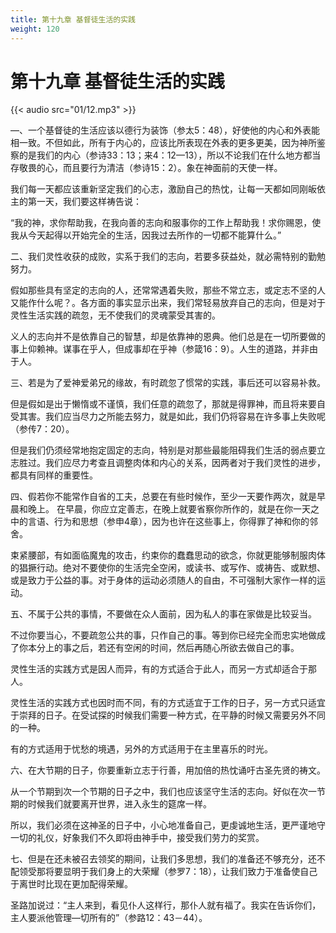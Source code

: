```yaml
---
title: 第十九章 基督徒生活的实践
weight: 120
---
```

# 第十九章 基督徒生活的实践

{{< audio src="01/12.mp3" >}}

—、一个基督徒的生活应该以德行为装饰（参太5：48），好使他的内心和外表能相一致。不但如此，所有于内心的，应该比所表现在外表的更多更美，因为神所鉴察的是我们的内心（参诗33：13；来4：12—13），所以不论我们在什么地方都当存敬畏的心，而且要行为清洁（参诗15：2）。象在神面前的天使一样。

我们每一天都应该重新坚定我们的心志，激励自己的热忱，让每一天都如同刚皈依主的第一天，我们要这样祷告说：

“我的神，求你帮助我，在我向善的志向和服事你的工作上帮助我！求你赐恩，使我从今天起得以开始完全的生活，因我过去所作的一切都不能算什么。”

二、我们灵性收获的成败，实系于我们的志向，若要多获益处，就必需特别的勤勉努力。

假如那些具有坚定的志向的人，还常常遇着失败，那些不常立志，或定志不坚的人又能作什么呢？。各方面的事实显示出来，我们常轻易放弃自己的志向，但是对于灵性生活实践的疏忽，无不使我们的灵魂蒙受其害的。

义人的志向并不是依靠自己的智慧，却是依靠神的恩典。他们总是在一切所要做的事上仰赖神。谋事在乎人，但成事却在乎神（参箴16：9）。人生的道路，并非由于人。

三、若是为了爱神爱弟兄的缘故，有时疏忽了惯常的实践，事后还可以容易补救。

但是假如是出于懒惰或不谨慎，我们任意的疏忽了，那就是得罪神，而且将来要自受其害。我们应当尽力之所能去努力，就是如此，我们仍将容易在许多事上失败呢（参传7：20）。

但是我们仍须经常地抱定固定的志向，特别是对那些最能阻碍我们生活的弱点要立志胜过。我们应尽力考查且调整肉体和内心的关系，因两者对于我们灵性的进步，都具有同样的重要性。

四、假若你不能常作自省的工夫，总要在有些时候作，至少一天要作两次，就是早晨和晚上。
          在早晨，你应立定善志，在晚上就要省察你所作的，就是在你一天之中的言语、行为和思想（参申4章），因为也许在这些事上，你得罪了神和你的邻舍。

束紧腰部，有如面临魔鬼的攻击，约束你的蠢蠢思动的欲念，你就更能够制服肉体的猖撅行动。绝对不要使你的生活完全空闲，或读书、或写作、或祷告、或默想、或是致力于公益的事。对于身体的运动必须随人的自由，不可强制大家作一样的运动。

五、不属于公共的事情，不要做在众人面前，因为私人的事在家做是比较妥当。

不过你要当心，不要疏忽公共的事，只作自己的事。等到你已经完全而忠实地做成了你本分上的事之后，若还有空闲的时间，然后再随心所欲去做自己的事。

灵性生活的实践方式是因人而异，有的方式适合于此人，而另一方式却适合于那人。

灵性生活的实践方式也因时而不同，有的方式适宜于工作的日子，另一方式只适宜于崇拜的日子。在受试探的时候我们需要一种方式，在平静的时候又需要另外不同的一种。

有的方式适用于忧愁的境遇，另外的方式适用于在主里喜乐的时光。

六、在大节期的日子，你要重新立志于行善，用加倍的热忱诵吁古圣先贤的祷文。

从一个节期到次一个节期的日子之中，我们也应该坚守生活的志向。好似在次一节期的时候我们就要离开世界，进入永生的筵席一样。

所以，我们必须在这神圣的日子中，小心地准备自己，更虔诚地生活，更严谨地守一切的礼仪，好象我们不久即将由神手中，接受我们劳力的奖赏。

七、但是在还未被召去领奖的期间，让我们多思想，我们的准备还不够充分，还不配领受那将要显明于我们身上的大荣耀（参罗7：18），让我们致力于准备使自己于离世时比现在更加配得荣耀。

圣路加说过：“主人来到，看见仆人这样行，那仆人就有福了。我实在告诉你们，主人要派他管理—切所有的”（参路12：43－44）。

